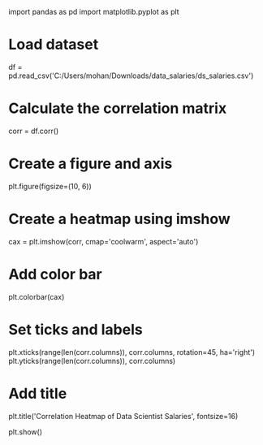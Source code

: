 import pandas as pd
import matplotlib.pyplot as plt

# Load dataset
df = pd.read_csv('C:/Users/mohan/Downloads/data_salaries/ds_salaries.csv')

# Calculate the correlation matrix
corr = df.corr()

# Create a figure and axis
plt.figure(figsize=(10, 6))

# Create a heatmap using imshow
cax = plt.imshow(corr, cmap='coolwarm', aspect='auto')

# Add color bar
plt.colorbar(cax)

# Set ticks and labels
plt.xticks(range(len(corr.columns)), corr.columns, rotation=45, ha='right')
plt.yticks(range(len(corr.columns)), corr.columns)

# Add title
plt.title('Correlation Heatmap of Data Scientist Salaries', fontsize=16)

plt.show()
